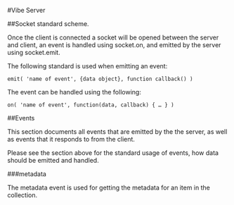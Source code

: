 #Vibe Server


##Socket standard scheme.

Once the client is connected a socket will be opened between the server and client, an event is handled using socket.on, and emitted by the server using socket.emit.

The following standard is used when emitting an event:

	emit( 'name of event', {data object}, function callback() )

The event can be handled using the following:

	on( 'name of event', function(data, callback) { … } )

##Events

This section documents all events that are emitted by the the server, as well as events that it responds to from the client.

Please see the section above for the standard usage of events, how data should be emitted and handled.

###metadata

The metadata event is used for getting the metadata for an item in the collection.